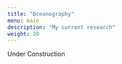 ```yaml
---
title: "Oceanography"
menu: main
description: "My current research"
weight: 20
---
```


Under Construction
